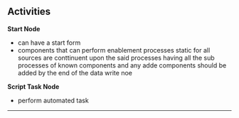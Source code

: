 
## Activities
**Start Node**
- can have a start form
- components that can perform enablement processes static for all sources are conttinuent upon the said processes having all the sub processes of known components and any adde components should be added by the end of the data write noe

**Script Task Node**
- perform automated task

_______________________________
